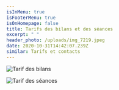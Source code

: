 ```yaml
---
isInMenu: true
isFooterMenu: true
isOnHomepage: false
title: Tarifs des bilans et des séances
excerpt: " "
header_photo: /uploads/img_7219.jpeg
date: 2020-10-31T14:42:07.239Z
similar: Tarifs et contacts
---
```

![](/uploads/tarif-bilan-reworked.png "Tarif des bilans")

![](/uploads/taris-séances-50-domicile.png "Tarif des séances")
